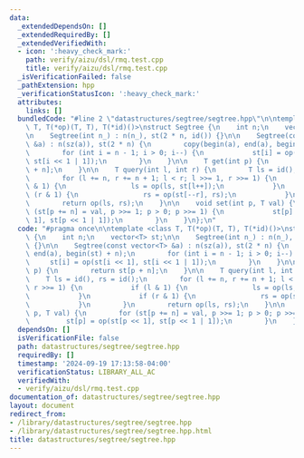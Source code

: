 ```yaml
---
data:
  _extendedDependsOn: []
  _extendedRequiredBy: []
  _extendedVerifiedWith:
  - icon: ':heavy_check_mark:'
    path: verify/aizu/dsl/rmq.test.cpp
    title: verify/aizu/dsl/rmq.test.cpp
  _isVerificationFailed: false
  _pathExtension: hpp
  _verificationStatusIcon: ':heavy_check_mark:'
  attributes:
    links: []
  bundledCode: "#line 2 \"datastructures/segtree/segtree.hpp\"\n\ntemplate <class\
    \ T, T(*op)(T, T), T(*id)()>\nstruct Segtree {\n    int n;\n    vector<T> st;\n\
    \n    Segtree(int n_) : n(n_), st(2 * n, id()) {}\n\n    Segtree(const vector<T>\
    \ &a) : n(sz(a)), st(2 * n) {\n        copy(begin(a), end(a), begin(st) + n);\n\
    \        for (int i = n - 1; i > 0; i--) {\n            st[i] = op(st[i << 1],\
    \ st[i << 1 | 1]);\n        }\n    }\n\n    T get(int p) {\n        return st[p\
    \ + n];\n    }\n\n    T query(int l, int r) {\n        T ls = id(), rs = id();\n\
    \        for (l += n, r += n + 1; l < r; l >>= 1, r >>= 1) {\n            if (l\
    \ & 1) {\n                ls = op(ls, st[l++]);\n            }\n            if\
    \ (r & 1) {\n                rs = op(st[--r], rs);\n            }\n        }\n\
    \        return op(ls, rs);\n    }\n\n    void set(int p, T val) {\n        for\
    \ (st[p += n] = val, p >>= 1; p > 0; p >>= 1) {\n            st[p] = op(st[p <<\
    \ 1], st[p << 1 | 1]);\n        }\n    }\n};\n"
  code: "#pragma once\n\ntemplate <class T, T(*op)(T, T), T(*id)()>\nstruct Segtree\
    \ {\n    int n;\n    vector<T> st;\n\n    Segtree(int n_) : n(n_), st(2 * n, id())\
    \ {}\n\n    Segtree(const vector<T> &a) : n(sz(a)), st(2 * n) {\n        copy(begin(a),\
    \ end(a), begin(st) + n);\n        for (int i = n - 1; i > 0; i--) {\n       \
    \     st[i] = op(st[i << 1], st[i << 1 | 1]);\n        }\n    }\n\n    T get(int\
    \ p) {\n        return st[p + n];\n    }\n\n    T query(int l, int r) {\n    \
    \    T ls = id(), rs = id();\n        for (l += n, r += n + 1; l < r; l >>= 1,\
    \ r >>= 1) {\n            if (l & 1) {\n                ls = op(ls, st[l++]);\n\
    \            }\n            if (r & 1) {\n                rs = op(st[--r], rs);\n\
    \            }\n        }\n        return op(ls, rs);\n    }\n\n    void set(int\
    \ p, T val) {\n        for (st[p += n] = val, p >>= 1; p > 0; p >>= 1) {\n   \
    \         st[p] = op(st[p << 1], st[p << 1 | 1]);\n        }\n    }\n};"
  dependsOn: []
  isVerificationFile: false
  path: datastructures/segtree/segtree.hpp
  requiredBy: []
  timestamp: '2024-09-19 17:13:58-04:00'
  verificationStatus: LIBRARY_ALL_AC
  verifiedWith:
  - verify/aizu/dsl/rmq.test.cpp
documentation_of: datastructures/segtree/segtree.hpp
layout: document
redirect_from:
- /library/datastructures/segtree/segtree.hpp
- /library/datastructures/segtree/segtree.hpp.html
title: datastructures/segtree/segtree.hpp
---
```

